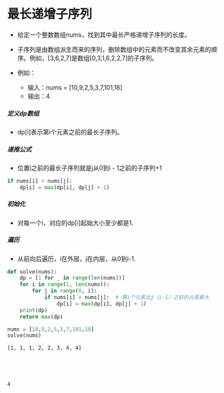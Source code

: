 
# 最长递增子序列

* 给定一个整数数组nums，找到其中最长严格递增子序列的长度。

* 子序列是由数组派生而来的序列，删除数组中的元素而不改变其余元素的顺序。例如，[3,6,2,7]是数组[0,3,1,6,2,2,7]的子序列。

* 例如：
    * 输入：nums = [10,9,2,5,3,7,101,18]
    * 输出：4

##### 定义dp数组
* dp[i]表示第i个元素之前的最长子序列。

##### 递推公式
* 位置i之前的最长子序列就是j从0到i - 1之前的子序列+1
```python
if nums[i] > nums[j]:
    dp[i] = max(dp[i], dp[j] + 1)
```

##### 初始化
* 对每一个i，对应的dp[i]起始大小至少都是1.

##### 遍历
* 从前向后遍历，i在外层，j在内层，从0到i-1.


```python
def solve(nums):
    dp = [1 for _ in range(len(nums))]
    for i in range(1, len(nums)):
        for j in range(0, i):
            if nums[i] > nums[j]:  # 第i个元素比j（i-1）之前的元素都大
                dp[i] = max(dp[i], dp[j] + 1)
    print(dp)
    return max(dp)
```


```python
nums = [10,9,2,5,3,7,101,18]
solve(nums)
```

    [1, 1, 1, 2, 2, 3, 4, 4]
    




    4


